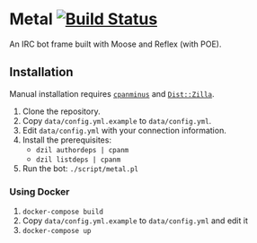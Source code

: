 # Metal [![Build Status](https://travis-ci.org/n7st/Metal.svg?branch=master)](https://travis-ci.org/n7st/Metal)

An IRC bot frame built with Moose and Reflex (with POE).

## Installation

Manual installation requires [`cpanminus`](https://metacpan.org/pod/App::cpanminus)
and [`Dist::Zilla`](https://metacpan.org/pod/Dist::Zilla).

1. Clone the repository.
2. Copy `data/config.yml.example` to `data/config.yml`.
3. Edit `data/config.yml` with your connection information.
4. Install the prerequisites:
    * `dzil authordeps | cpanm`
    * `dzil listdeps | cpanm`
5. Run the bot: `./script/metal.pl`

### Using Docker

1. `docker-compose build`
2. Copy `data/config.yml.example` to `data/config.yml` and edit it
3. `docker-compose up`

